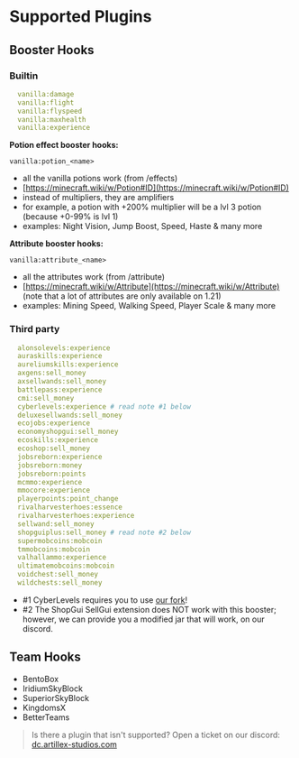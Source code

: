 # Supported Plugins

## Booster Hooks

### Builtin
```yaml
  vanilla:damage
  vanilla:flight
  vanilla:flyspeed
  vanilla:maxhealth
  vanilla:experience
```

**Potion effect booster hooks:**

`vanilla:potion_<name>`
- all the vanilla potions work (from /effects)
- [https://minecraft.wiki/w/Potion#ID](https://minecraft.wiki/w/Potion#ID)
- instead of multipliers, they are amplifiers
- for example, a potion with +200% multiplier will be a lvl 3 potion (because +0-99% is lvl 1)
- examples: Night Vision, Jump Boost, Speed, Haste & many more

**Attribute booster hooks:**

`vanilla:attribute_<name>`
- all the attributes work (from /attribute)
- [https://minecraft.wiki/w/Attribute](https://minecraft.wiki/w/Attribute) (note that a lot of attributes are only available on 1.21)
- examples: Mining Speed, Walking Speed, Player Scale & many more

### Third party
```yaml
  alonsolevels:experience
  auraskills:experience
  aureliumskills:experience
  axgens:sell_money
  axsellwands:sell_money
  battlepass:experience
  cmi:sell_money
  cyberlevels:experience # read note #1 below
  deluxesellwands:sell_money
  ecojobs:experience
  economyshopgui:sell_money
  ecoskills:experience
  ecoshop:sell_money
  jobsreborn:experience
  jobsreborn:money
  jobsreborn:points
  mcmmo:experience
  mmocore:experience
  playerpoints:point_change
  rivalharvesterhoes:essence
  rivalharvesterhoes:experience
  sellwand:sell_money
  shopguiplus:sell_money # read note #2 below
  supermobcoins:mobcoin
  tmmobcoins:mobcoin
  valhallammo:experience
  ultimatemobcoins:mobcoin
  voidchest:sell_money
  wildchests:sell_money
```
* #1 CyberLevels requires you to use [our fork](https://github.com/BenceX100/CyberLevels-with-api/releases)!
* #2 The ShopGui SellGui extension does NOT work with this booster; however, we can provide you a modified jar that will work, on our discord.

## Team Hooks
* BentoBox
* IridiumSkyBlock
* SuperiorSkyBlock
* KingdomsX
* BetterTeams

> Is there a plugin that isn't supported? Open a ticket on our discord:
<font color="#1f67ff">[dc.artillex-studios.com](https://dc.artillex-studios.com/)</font>